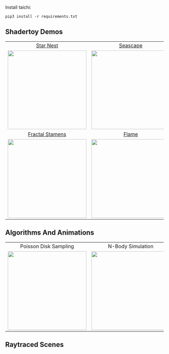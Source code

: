 Install taichi:

```
pip3 install -r requirements.txt
```

## Shadertoy Demos

|     |     |     |
|:---:|:---:|:---:|
|[Star Nest](https://www.shadertoy.com/view/XlfGRj)|[Seascape](https://www.shadertoy.com/view/Ms2SD1)|[Protean Clouds](https://www.shadertoy.com/view/3l23Rh)|
|<a href="./star_nest.py"><img width="250" src="https://user-images.githubusercontent.com/23307174/167791175-0a179d0a-50fe-4253-8b40-554114115635.png"></img></a>|<a href="./seascape.py"><img width="250" src="https://user-images.githubusercontent.com/23307174/167810755-2ec1ff2e-6d3f-43dc-be04-99e89e31e74f.png"></img></a>|<a href="./protean_clouds.py"><img width="250" src="https://user-images.githubusercontent.com/23307174/168968471-44903ae3-9e3c-463a-a389-a56e8c1227cb.png"></img></a>|
|[Fractal Stamens](https://www.shadertoy.com/view/ttdfz2)|[Flame](https://www.shadertoy.com/view/MdX3zr)|[Creative Block](https://www.shadertoy.com/view/7sSSWV)|
|<a href="./fractal_stamens.py"><img width="250" src="https://user-images.githubusercontent.com/23307174/169115461-899a7bdd-94ed-415f-9f72-2a0d050d21cf.png"></img></a>|<a href="./flame.py"><img width="250" src="https://user-images.githubusercontent.com/23307174/169733155-0d580be7-5867-4c7f-9aba-91ff804aaae9.png"></img></a>|<a href="./creative_block.py"><img width="250" src="https://user-images.githubusercontent.com/23307174/171000612-e20b9baa-201b-46cd-aaa3-e7a43eb86d90.png"></img></a>|


## Algorithms And Animations

|     |     |     |
|:---:|:---:|:---:|
|Poisson Disk Sampling|N-Body Simulation||
|<a href="./poisson_sample.py"><img width="250" src="https://user-images.githubusercontent.com/23307174/171776193-1b73c948-c7c9-4c30-a4bd-bac3db4de06f.png"></img></a>|<a href="./nbody.py"><img width="250" src="https://user-images.githubusercontent.com/23307174/180121908-e92f0a4e-32b1-4378-889c-bddda770a171.png"></img></a>||


## Raytraced Scenes
